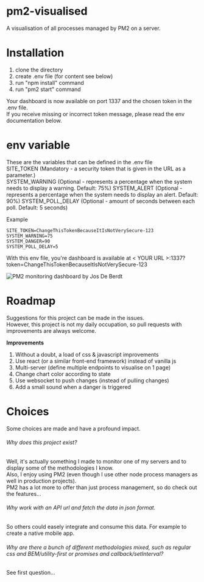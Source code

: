# pm2-visualised
A visualisation of all processes managed by PM2 on a server.  

# Installation  
1. clone the directory  
2. create .env file (for content see below)  
3. run "npm install" command
4. run "pm2 start" command  

Your dashboard is now available on port 1337 and the chosen token in the .env file.  
If you receive missing or incorrect token message, please read the env documentation below.

# env variable
These are the variables that can be defined in the .env file  
SITE_TOKEN (Mandatory - a security token that is given in the URL as a parameter.)   
SYSTEM_WARNING (Optional - represents a percentage when the system needs to display a warning. Default: 75%)
SYSTEM_ALERT (Optional - represents a percentage when the system needs to display an alert. Default: 90%)
SYSTEM_POLL_DELAY (Optional - amount of seconds between each poll. Default: 5 seconds)

Example  
```
SITE_TOKEN=ChangeThisTokenBecauseItIsNotVerySecure-123  
SYSTEM_WARNING=75  
SYSTEM_DANGER=90  
SYSTEM_POLL_DELAY=5  
```  
With this env file, you're dashboard is available at < YOUR URL >:1337?token=ChangeThisTokenBecauseItIsNotVerySecure-123

![PM2 monitoring dashboard by Jos De Berdt](https://www.josdeberdt.be/blog/nodejs-cd-pm2 "PM2 monitoring dashboard by Jos De Berdt")

# Roadmap  
Suggestions for this project can be made in the issues.  
However, this project is not my daily occupation, so pull requests with improvements are always welcome.  

**Improvements**   
1. Without a doubt, a load of css & javascript improvements
2. Use react (or a similar front-end framework) instead of vanilla js  
3. Multi-server (define multiple endpoints to visualise on 1 page)  
4. Change chart color according to state  
5. Use websocket to push changes (instead of pulling changes)  
6. Add a small sound when a danger is triggered  

# Choices  
Some choices are made and have a profound impact.  

###### Why does this project exist?  
Well, it's actually something I made to monitor one of my servers and to display some of the methodologies I know.  
Also, I enjoy using PM2 (even though I use other node process managers as well in production projects).  
PM2 has a lot more to offer than just process management, so do check out the features...  

###### Why work with an API url and fetch the data in json format.  
So others could easely integrate and consume this data. For example to create a native mobile app.  

###### Why are there a bunch of different methodologies mixed, such as regular css and BEM/utility-first or promises and callback/setInterval?  
See first question...  

